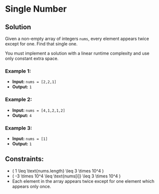 # Single Number

## Solution

Given a non-empty array of integers `nums`, every element appears twice except for one. Find that single one.

You must implement a solution with a linear runtime complexity and use only constant extra space.

### Example 1:

- **Input:** `nums = [2,2,1]`
- **Output:** `1`

### Example 2:

- **Input:** `nums = [4,1,2,1,2]`
- **Output:** `4`

### Example 3:

- **Input:** `nums = [1]`
- **Output:** `1`

## Constraints:

- \( 1 \leq \text{nums.length} \leq 3 \times 10^4 \)
- \( -3 \times 10^4 \leq \text{nums[i]} \leq 3 \times 10^4 \)
- Each element in the array appears twice except for one element which appears only once.